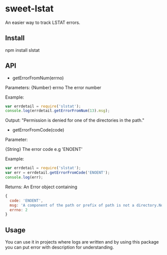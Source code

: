 sweet-lstat
===========
An easier way to track LSTAT errors.

Install
--------------------
npm install slstat

API
--------------------------
- getErrorFromNum(errno)

Parameters:
{Number} errno The error number

Example: 

```javascript
var errdetail = require('slstat');
console.log(errdetail.getErrorFromNum(13).msg);
```

Output: "Permission is denied for one of the directories in the path."

- getErrorFromCode(code)

Parameter:

{String} The error code e.g 'ENOENT'

Example:
```javascript
var errdetail = require('slstat');
var err = errdetail.getErrorFromCode('ENOENT');
console.log(err);
```

Returns: An Error object containing
```javascript
{
  code: 'ENOENT',
  msg: 'A component of the path or prefix of path is not a directory.No such file or directory exists at this provided   path.',
  errno: 2
}
```

Usage
--------------------

You can use it in projects where logs are written and by using this package you can put error with description for understanding.
